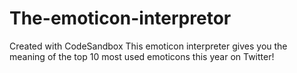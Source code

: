 # The-emoticon-interpretor
Created with CodeSandbox
This emoticon interpreter gives you the meaning of the top 10 most used emoticons this year on Twitter!
